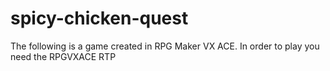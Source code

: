 # spicy-chicken-quest
The following is a game created in RPG Maker VX ACE. In order to play you need the RPGVXACE RTP
